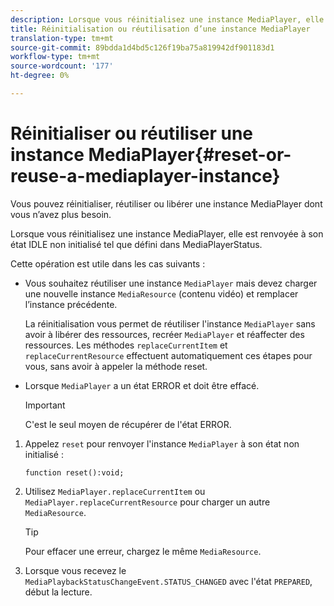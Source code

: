 ```yaml
---
description: Lorsque vous réinitialisez une instance MediaPlayer, elle est renvoyée à son état IDLE non initialisé tel que défini dans MediaPlayerStatus.
title: Réinitialisation ou réutilisation d’une instance MediaPlayer
translation-type: tm+mt
source-git-commit: 89bdda1d4bd5c126f19ba75a819942df901183d1
workflow-type: tm+mt
source-wordcount: '177'
ht-degree: 0%

---
```



# Réinitialiser ou réutiliser une instance MediaPlayer{#reset-or-reuse-a-mediaplayer-instance}

Vous pouvez réinitialiser, réutiliser ou libérer une instance MediaPlayer dont vous n’avez plus besoin.

Lorsque vous réinitialisez une instance MediaPlayer, elle est renvoyée à son état IDLE non initialisé tel que défini dans MediaPlayerStatus.

Cette opération est utile dans les cas suivants :

* Vous souhaitez réutiliser une instance `MediaPlayer` mais devez charger une nouvelle instance `MediaResource` (contenu vidéo) et remplacer l’instance précédente.

   La réinitialisation vous permet de réutiliser l&#39;instance `MediaPlayer` sans avoir à libérer des ressources, recréer `MediaPlayer` et réaffecter des ressources. Les méthodes `replaceCurrentItem` et `replaceCurrentResource` effectuent automatiquement ces étapes pour vous, sans avoir à appeler la méthode reset.

* Lorsque `MediaPlayer` a un état ERROR et doit être effacé.

   >[!IMPORTANT]
   >
   >C&#39;est le seul moyen de récupérer de l&#39;état ERROR.

1. Appelez `reset` pour renvoyer l&#39;instance `MediaPlayer` à son état non initialisé :

   ```
   function reset():void; 
   ```

1. Utilisez `MediaPlayer.replaceCurrentItem` ou `MediaPlayer.replaceCurrentResource` pour charger un autre `MediaResource`.

   >[!TIP]
   >
   >Pour effacer une erreur, chargez le même `MediaResource`.

1. Lorsque vous recevez le `MediaPlaybackStatusChangeEvent.STATUS_CHANGED` avec l&#39;état `PREPARED`, début la lecture.
